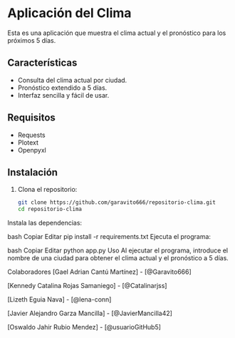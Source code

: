 # Aplicación del Clima

Esta es una aplicación que muestra el clima actual y el pronóstico para los próximos 5 días.

## Características

- Consulta del clima actual por ciudad.
- Pronóstico extendido a 5 días.
- Interfaz sencilla y fácil de usar.

## Requisitos

- Requests
- Plotext
- Openpyxl

## Instalación

1. Clona el repositorio:

   ```bash
   git clone https://github.com/garavito666/repositorio-clima.git
   cd repositorio-clima
Instala las dependencias:

bash
Copiar
Editar
pip install -r requirements.txt
Ejecuta el programa:

bash
Copiar
Editar
python app.py
Uso
Al ejecutar el programa, introduce el nombre de una ciudad para obtener el clima actual y el pronóstico a 5 días.

Colaboradores
[Gael Adrian Cantú Martínez] - [@Garavito666]

[Kennedy Catalina Rojas Samaniego] - [@Catalinarjss]

[Lizeth Eguia Nava] - [@lena-conn]

[Javier Alejandro Garza Mancilla] - [@JavierMancilla42]

[Oswaldo Jahir Rubio Mendez] - [@usuarioGitHub5]
